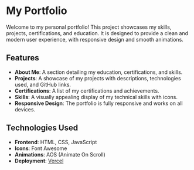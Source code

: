 # My Portfolio

Welcome to my personal portfolio! This project showcases my skills, projects, certifications, and education. It is designed to provide a clean and modern user experience, with responsive design and smooth animations.

## Features

- **About Me**: A section detailing my education, certifications, and skills.
- **Projects**: A showcase of my projects with descriptions, technologies used, and GitHub links.
- **Certifications**: A list of my certifications and achievements.
- **Skills**: A visually appealing display of my technical skills with icons.
- **Responsive Design**: The portfolio is fully responsive and works on all devices.

## Technologies Used

- **Frontend**: HTML, CSS, JavaScript
- **Icons**: Font Awesome
- **Animations**: AOS (Animate On Scroll)
- **Deployment**: [Vercel](https://portfolio-six-chi-47.vercel.app/index.html)

